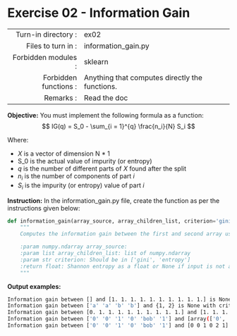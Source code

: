 # Exercise 02 - Information Gain

|                         |                    |
| -----------------------:| ------------------ |
|   Turn-in directory :   |  ex02              |
|   Files to turn in :    |  information_gain.py           |
|   Forbidden modules :   |  sklearn            |
|   Forbidden functions : |  Anything that computes directly the functions. |
|   Remarks :             |  Read the doc      |


**Objective:**
You must implement the following formula as a function: 
$$
IG(q) = S_0 - \sum_{i = 1}^{q} \frac{n_i}{N} S_i 
$$

Where:  
- $X$ is a vector of dimension N * 1
- S_0 is the actual value of impurity (or entropy)
- $q$ is the number of different parts of $X$ found after the split 
- $n_i$ is the number of components of part $i$
- $S_i$ is the impurity (or entropy) value of part $i$


**Instruction:**
In the information_gain.py file, create the function as per the instructions given below:

```python
def information_gain(array_source, array_children_list, criterion='gini'):
    """
    Computes the information gain between the first and second array using the criterion ('gini' or 'entropy')

    :param numpy.ndarray array_source:
    :param list array_children_list: list of numpy.ndarray
    :param str criterion: Should be in ['gini', 'entropy']
    :return float: Shannon entropy as a float or None if input is not a non-empty numpy.ndarray or None if invalid input
    """
```

**Output examples:**
```bash
Information gain between [] and [1. 1. 1. 1. 1. 1. 1. 1. 1. 1.] is None with criterion 'gini' and None with criterion 'entropy'
Information gain between ['a' 'a' 'b' 'b'] and {1, 2} is None with criterion 'gini' and None with criterion 'entropy'
Information gain between [0. 1. 1. 1. 1. 1. 1. 1. 1. 1.] and [1. 1. 1. 1. 1. 1. 1. 1. 1. 1.] is 0.18 with criterion 'gini' and 0.4689955935892812 with criterion 'entropy'
Information gain between ['0' '0' '1' '0' 'bob' '1'] and [array(['0', 'bob', '1'], dtype='<U21'), array([0, 0, 1])] is 0.05555555555555561 with criterion 'gini' and 0.20751874963942196 with criterion 'entropy'
Information gain between ['0' '0' '1' '0' 'bob' '1'] and [0 0 1 0 2 1] is 0.0 with criterion 'gini' and 0.0 with criterion 'entropy'
```
